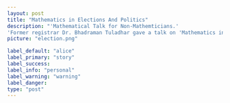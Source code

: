```yaml
---
layout: post
title: "Mathematics in Elections And Politics"
description: "'Mathematical Talk for Non-Mathemticians.'
'Former registrar Dr. Bhadraman Tuladhar gave a talk on 'Mathematics in Elections And Politics'.'"
picture: "election.png"

label_default: "alice"
label_primary: "story"
label_success:
label_info: "personal"
label_warning: "warning"
label_danger:
type: "post"
---
```

